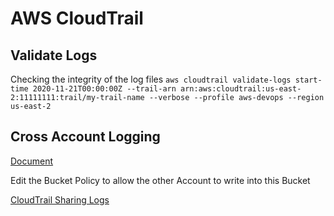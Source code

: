 # AWS CloudTrail

## Validate Logs

Checking the integrity of the log files
`aws cloudtrail validate-logs start-time 2020-11-21T00:00:00Z --trail-arn arn:aws:cloudtrail:us-east-2:11111111:trail/my-trail-name --verbose --profile aws-devops --region us-east-2`

## Cross Account Logging

[Document](https://docs.aws.amazon.com/awscloudtrail/latest/userguide/cloudtrail-receive-logs-from-multiple-accounts.html)

Edit the Bucket Policy to allow the other Account to write into this Bucket

[CloudTrail Sharing Logs](https://docs.aws.amazon.com/awscloudtrail/latest/userguide/cloudtrail-sharing-logs.html)
